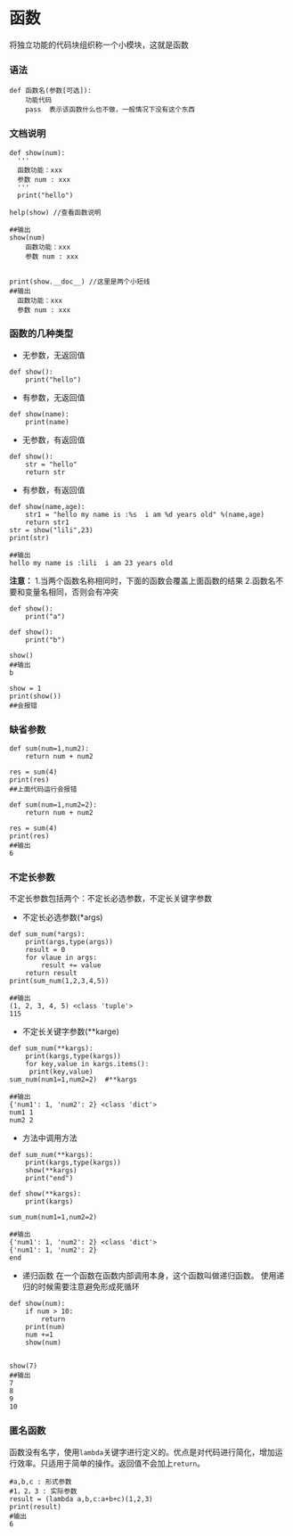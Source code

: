 # 函数

将独立功能的代码块组织称一个小模块，这就是函数

### 语法

```
def 函数名(参数[可选]):
    功能代码
    pass  表示该函数什么也不做，一般情况下没有这个东西
```

### 文档说明

```
def show(num):
  '''
  函数功能：xxx
  参数 num : xxx
  '''
  print("hello")

help(show) //查看函数说明

##输出
show(num)
    函数功能：xxx
    参数 num : xxx
    
    
print(show.__doc__) //这里是两个小短线
##输出
  函数功能：xxx
  参数 num : xxx    
```

### 函数的几种类型

- 无参数，无返回值

```
def show():
    print("hello")
```

- 有参数，无返回值

```
def show(name):
    print(name)
```

- 无参数，有返回值

```
def show():
    str = "hello"
    return str
```

- 有参数，有返回值

```
def show(name,age):
    str1 = "hello my name is :%s  i am %d years old" %(name,age)
    return str1
str = show("lili",23)
print(str)

##输出
hello my name is :lili  i am 23 years old
```

**注意：**
1.当两个函数名称相同时，下面的函数会覆盖上面函数的结果
2.函数名不要和变量名相同，否则会有冲突

```
def show():
    print("a")

def show():
    print("b")

show()
##输出
b

show = 1
print(show())
##会报错
```


### 缺省参数


```
def sum(num=1,num2):
    return num + num2

res = sum(4)
print(res)
##上面代码运行会报错

def sum(num=1,num2=2):
    return num + num2

res = sum(4)
print(res)
##输出
6
```

### 不定长参数
不定长参数包括两个：不定长必选参数，不定长关键字参数

- 不定长必选参数(*args)

```
def sum_num(*args):
    print(args,type(args))
    result = 0
    for vlaue in args:
        result += value
    return result
print(sum_num(1,2,3,4,5))

##输出
(1, 2, 3, 4, 5) <class 'tuple'>
115        
```

- 不定长关键字参数(**karge)

```
def sum_num(**kargs):
    print(kargs,type(kargs))
    for key,value in kargs.items():
     print(key,value)
sum_num(num1=1,num2=2)  #**kargs   

##输出
{'num1': 1, 'num2': 2} <class 'dict'>
num1 1
num2 2 
```

- 方法中调用方法

```
def sum_num(**kargs):
    print(kargs,type(kargs))
    show(**kargs)
    print("end")

def show(**kargs):
    print(kargs)

sum_num(num1=1,num2=2)

##输出
{'num1': 1, 'num2': 2} <class 'dict'>
{'num1': 1, 'num2': 2}
end
```

- 递归函数
 在一个函数在函数内部调用本身，这个函数叫做递归函数。
 使用递归的时候需要注意避免形成死循环

```
def show(num):
    if num > 10: 
        return
    print(num)    
    num +=1
    show(num)
   

show(7)
##输出
7
8
9
10
```


### 匿名函数
函数没有名字，使用`lambda`关键字进行定义的。优点是对代码进行简化，增加运行效率。只适用于简单的操作。返回值不会加上`return`。

```
#a,b,c : 形式参数
#1，2，3 : 实际参数
result = (lambda a,b,c:a+b+c)(1,2,3)
print(result)
#输出
6
```

